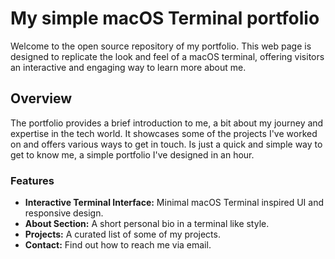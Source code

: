 # My simple macOS Terminal portfolio

Welcome to the open source repository of my portfolio. This web page is designed to replicate the look and feel of a macOS terminal, offering visitors an interactive and engaging way to learn more about me.


## Overview

The portfolio provides a brief introduction to me, a bit about my journey and expertise in the tech world. It showcases some of the projects I've worked on and offers various ways to get in touch.
Is just a quick and simple way to get to know me, a simple portfolio I've designed in an hour.

### Features

- **Interactive Terminal Interface:** Minimal macOS Terminal inspired UI and responsive design. 
- **About Section:** A short personal bio in a terminal like style.
- **Projects:** A curated list of some of my projects. 
- **Contact:** Find out how to reach me via email.
